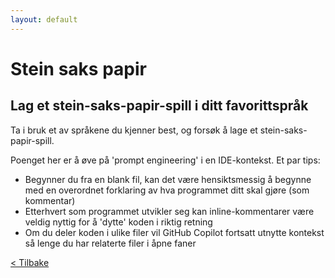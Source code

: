 ```yaml
---
layout: default
---
```


# Stein saks papir

## Lag et stein-saks-papir-spill i ditt favorittspråk

Ta i bruk et av språkene du kjenner best, og forsøk å lage et stein-saks-papir-spill.

Poenget her er å øve på 'prompt engineering' i en IDE-kontekst. Et par tips:

- Begynner du fra en blank fil, kan det være hensiktsmessig å begynne med en overordnet forklaring av hva
programmet ditt skal gjøre (som kommentar)
- Etterhvert som programmet utvikler seg kan inline-kommentarer være veldig nyttig for å 'dytte' koden i riktig retning
- Om du deler koden i ulike filer vil GitHub Copilot fortsatt utnytte kontekst så lenge du har relaterte filer i åpne faner

[< Tilbake](../exercises.md)
